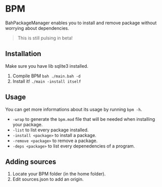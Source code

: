 # BPM
BahPackageManager enables you to install and remove package without worrying about dependencies.
> This is still pulsing in beta!

## Installation

Make sure you have lib sqlite3 installed.

1. Compile BPM `bah ./main.bah -d`
2. Install it! `./main -install itself`

## Usage
You can get more informations about its usage by running `bpm -h`.

- `-wrap` to generate the `bpm.mod` file that will be needed when installing your package.
- `-list` to list every package installed.
- `-install <package>` to install a package.
- `-remove <package>` to remove a package.
- `-deps <package>` to list every depenedencies of a program.

## Adding sources
1. Locate your BPM folder (in the home folder).
2. Edit sources.json to add an origin.